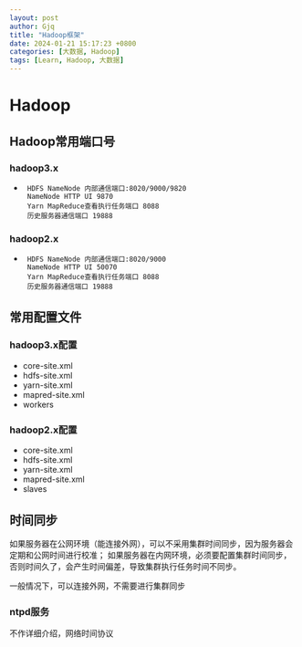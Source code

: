 ```yaml
---
layout: post
author: Gjq
title: "Hadoop框架"
date: 2024-01-21 15:17:23 +0800
categories: [大数据, Hadoop]
tags: [Learn, Hadoop, 大数据]
---
```


# Hadoop

## Hadoop常用端口号

### hadoop3.x

+      HDFS NameNode 内部通信端口:8020/9000/9820
       NameNode HTTP UI 9870
       Yarn MapReduce查看执行任务端口 8088
       历史服务器通信端口 19888

### hadoop2.x

+      HDFS NameNode 内部通信端口:8020/9000
       NameNode HTTP UI 50070
       Yarn MapReduce查看执行任务端口 8088
       历史服务器通信端口 19888

## 常用配置文件

### hadoop3.x配置

+ core-site.xml
+ hdfs-site.xml
+ yarn-site.xml
+ mapred-site.xml
+ workers

### hadoop2.x配置

+ core-site.xml
+ hdfs-site.xml
+ yarn-site.xml
+ mapred-site.xml
+ slaves

## 时间同步

如果服务器在公网环境（能连接外网），可以不采用集群时间同步，因为服务器会定期和公网时间进行校准；
如果服务器在内网环境，必须要配置集群时间同步，否则时间久了，会产生时间偏差，导致集群执行任务时间不同步。

一般情况下，可以连接外网，不需要进行集群同步

### ntpd服务

不作详细介绍，网络时间协议
